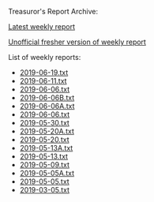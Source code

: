 Treasuror's Report Archive:

[Latest weekly report](weekly/2019-06-19.txt)

[Unofficial fresher version of weekly report](weekly/fresh.txt)

List of weekly reports:

* [2019-06-19.txt](weekly/2019-06-19.txt)
* [2019-06-11.txt](weekly/2019-06-11.txt)
* [2019-06-06.txt](weekly/2019-06-11.txt)
* [2019-06-06B.txt](weekly/2019-06-06B.txt)
* [2019-06-06A.txt](weekly/2019-06-06A.txt)
* [2019-06-06.txt](weekly/2019-06-06.txt)
* [2019-05-30.txt](weekly/2019-05-30.txt)
* [2019-05-20A.txt](weekly/2019-05-20A.txt)
* [2019-05-20.txt](weekly/2019-05-20.txt)
* [2019-05-13A.txt](weekly/2019-05-13A.txt)
* [2019-05-13.txt](weekly/2019-05-13.txt)
* [2019-05-09.txt](weekly/2019-05-09.txt)
* [2019-05-05A.txt](weekly/2019-05-05A.txt)
* [2019-05-05.txt](weekly/2019-05-05.txt)
* [2019-03-05.txt](weekly/2019-03-05.txt)
